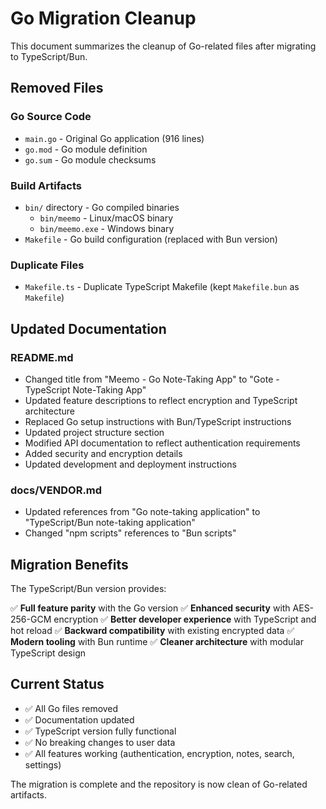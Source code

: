 # Go Migration Cleanup

This document summarizes the cleanup of Go-related files after migrating to TypeScript/Bun.

## Removed Files

### Go Source Code

- `main.go` - Original Go application (916 lines)
- `go.mod` - Go module definition
- `go.sum` - Go module checksums

### Build Artifacts

- `bin/` directory - Go compiled binaries
  - `bin/meemo` - Linux/macOS binary
  - `bin/meemo.exe` - Windows binary
- `Makefile` - Go build configuration (replaced with Bun version)

### Duplicate Files

- `Makefile.ts` - Duplicate TypeScript Makefile (kept `Makefile.bun` as `Makefile`)

## Updated Documentation

### README.md

- Changed title from "Meemo - Go Note-Taking App" to "Gote - TypeScript Note-Taking App"
- Updated feature descriptions to reflect encryption and TypeScript architecture
- Replaced Go setup instructions with Bun/TypeScript instructions
- Updated project structure section
- Modified API documentation to reflect authentication requirements
- Added security and encryption details
- Updated development and deployment instructions

### docs/VENDOR.md

- Updated references from "Go note-taking application" to "TypeScript/Bun note-taking application"
- Changed "npm scripts" references to "Bun scripts"

## Migration Benefits

The TypeScript/Bun version provides:

✅ **Full feature parity** with the Go version
✅ **Enhanced security** with AES-256-GCM encryption
✅ **Better developer experience** with TypeScript and hot reload
✅ **Backward compatibility** with existing encrypted data
✅ **Modern tooling** with Bun runtime
✅ **Cleaner architecture** with modular TypeScript design

## Current Status

- ✅ All Go files removed
- ✅ Documentation updated
- ✅ TypeScript version fully functional
- ✅ No breaking changes to user data
- ✅ All features working (authentication, encryption, notes, search, settings)

The migration is complete and the repository is now clean of Go-related artifacts.
